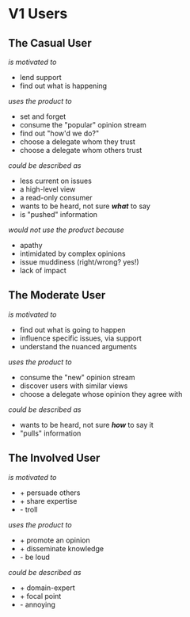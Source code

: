 # V1 Users
## The Casual User

_is motivated to_

- lend support
- find out what is happening

_uses the product to_

- set and forget
- consume the "popular" opinion stream
- find out "how'd we do?"
- choose a delegate whom they trust
- choose a delegate whom others trust

_could be described as_

- less current on issues
- a high-level view
- a read-only consumer
- wants to be heard, not sure _**what**_ to say
- is "pushed" information

_would not use the product because_

- apathy
- intimidated by complex opinions
- issue muddiness (right/wrong? yes!)
- lack of impact

## The Moderate User

_is motivated to_

- find out what is going to happen
- influence specific issues, via support
- understand the nuanced arguments

_uses the product to_

- consume the "new" opinion stream
- discover users with similar views
- choose a delegate whose opinion they agree with

_could be described as_

- wants to be heard, not sure _**how**_ to say it
- "pulls" information

## The Involved User

_is motivated to_

- \+ persuade others
- \+ share expertise
- \- troll

_uses the product to_

- \+ promote an opinion
- \+ disseminate knowledge
- \- be loud

_could be described as_

- \+ domain-expert
- \+ focal point
- \- annoying
